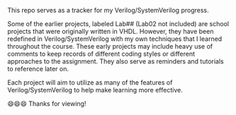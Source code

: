 This repo serves as a tracker for my Verilog/SystemVerilog progress.

Some of the earlier projects, labeled Lab## (Lab02 not included) are school projects that were originally written in VHDL.
However, they have been redefined in Verilog/SystemVerilog with my own techniques that I learned throughout the course.
These early projects may include heavy use of comments to keep records of different coding styles or different approaches to the assignment.
They also serve as reminders and tutorials to reference later on.

Each project will aim to utilize as many of the features of Verilog/SystemVerilog to help make learning more effective.

😄😄😄
Thanks for viewing! 
